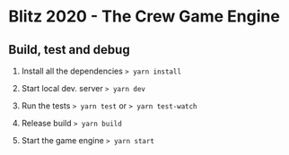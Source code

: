 # Blitz 2020 - The Crew Game Engine

## Build, test and debug

1. Install all the dependencies
   `> yarn install` 

2. Start local dev. server
   `> yarn dev`

3. Run the tests
   `> yarn test`
   or
   `> yarn test-watch`

4. Release build
   `> yarn build`

5. Start the game engine
   `> yarn start`